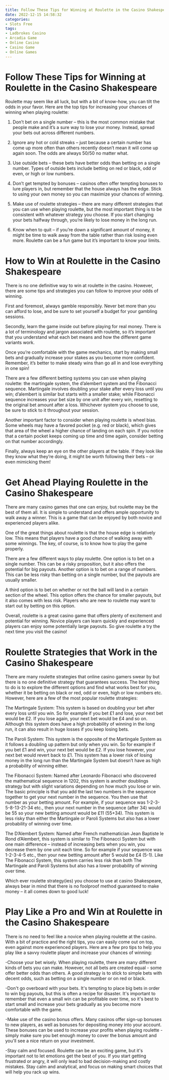 ```yaml
---
title: Follow These Tips for Winning at Roulette in the Casino Shakespeare 
date: 2022-12-15 14:58:32
categories:
- Slots Free
tags:
- Ladbrokes Casino
- Arcadia Game
- Online Casino
- Casino Game
- Online Games
---
```



#  Follow These Tips for Winning at Roulette in the Casino Shakespeare 

Roulette may seem like all luck, but with a bit of know-how, you can tilt the odds in your favor. Here are the top tips for increasing your chances of winning when playing roulette:

1. Don’t bet on a single number – this is the most common mistake that people make and it’s a sure way to lose your money. Instead, spread your bets out across different numbers.

2. Ignore any hot or cold streaks – just because a certain number has come up more often than others recently doesn’t mean it will come up again soon. The odds are always 50/50 no matter what.

3. Use outside bets – these bets have better odds than betting on a single number. Types of outside bets include betting on red or black, odd or even, or high or low numbers.

4. Don’t get tempted by bonuses – casinos often offer tempting bonuses to lure players in, but remember that the house always has the edge. Stick to using your own money so you can maximize your chances of winning.

5. Make use of roulette strategies – there are many different strategies that you can use when playing roulette, but the most important thing is to be consistent with whatever strategy you choose. If you start changing your bets halfway through, you’re likely to lose money in the long run.

6. Know when to quit – if you’re down a significant amount of money, it might be time to walk away from the table rather than risk losing even more. Roulette can be a fun game but it’s important to know your limits.

#  How to Win at Roulette in the Casino Shakespeare 

There is no one definitive way to win at roulette in the casino. However, there are some tips and strategies you can follow to improve your odds of winning.

First and foremost, always gamble responsibly. Never bet more than you can afford to lose, and be sure to set yourself a budget for your gambling sessions.

Secondly, learn the game inside out before playing for real money. There is a lot of terminology and jargon associated with roulette, so it’s important that you understand what each bet means and how the different game variants work.

Once you’re comfortable with the game mechanics, start by making small bets and gradually increase your stakes as you become more confident. Remember, it’s better to make steady wins than go all in and lose everything in one spin!

There are a few different betting systems you can use when playing roulette: the martingale system, the d’alembert system and the Fibonacci sequence. Martingale involves doubling your stake after every loss until you win; d’alembert is similar but starts with a smaller stake; while Fibonacci sequence increases your bet size by one unit after every win, resetting to the original bet amount after a loss. Whichever system you choose to use, be sure to stick to it throughout your session.

Another important factor to consider when playing roulette is wheel bias. Some wheels may have a favored pocket (e.g. red or black), which gives that area of the wheel a higher chance of landing on each spin. If you notice that a certain pocket keeps coming up time and time again, consider betting on that number accordingly.

Finally, always keep an eye on the other players at the table. If they look like they know what they’re doing, it might be worth following their bets – or even mimicking them!

#  Get Ahead Playing Roulette in the Casino Shakespeare 

There are many casino games that one can enjoy, but roulette may be the best of them all. It is simple to understand and offers ample opportunity to walk away a winner. This is a game that can be enjoyed by both novice and experienced players alike.

One of the great things about roulette is that the house edge is relatively low. This means that players have a good chance of walking away with some winnings. The key, of course, is to know how to play the game properly.

There are a few different ways to play roulette. One option is to bet on a single number. This can be a risky proposition, but it also offers the potential for big payouts. Another option is to bet on a range of numbers. This can be less risky than betting on a single number, but the payouts are usually smaller.

A third option is to bet on whether or not the ball will land in a certain section of the wheel. This option offers the chance for smaller payouts, but it also comes with less risk. Players who are new to roulette may want to start out by betting on this option.

Overall, roulette is a great casino game that offers plenty of excitement and potential for winning. Novice players can learn quickly and experienced players can enjoy some potentially large payouts. So give roulette a try the next time you visit the casino!

#  Roulette Strategies that Work in the Casino Shakespeare 

There are many roulette strategies that online casino gamers swear by but there is no one definitive strategy that guarantees success. The best thing to do is to explore the different options and find what works best for you, whether it be betting on black or red, odd or even, high or low numbers etc. However, here are a few of the most popular roulette strategies:

The Martingale System: This system is based on doubling your bet after every loss until you win. So for example if you bet £1 and lose, your next bet would be £2. If you lose again, your next bet would be £4 and so on. Although this system does have a high probability of winning in the long run, it can also result in huge losses if you keep losing bets.

The Paroli System: This system is the opposite of the Martingale System as it follows a doubling up pattern but only when you win. So for example if you bet £1 and win, your next bet would be £2. If you lose however, your next bet would revert back to £1. This system has a lower risk of losing money in the long run than the Martingale System but doesn’t have as high a probability of winning either. 

The Fibonacci System: Named after Leonardo Fibonacci who discovered the mathematical sequence in 1202, this system is another doublings strategy but with slight variations depending on how much you lose or win. The basic principle is that you add the last two numbers in the sequence together to get your next number in the sequence. You then use that number as your betting amount. For example, if your sequence was 1-2-3-5-8-13-21-34 etc., then your next number in the sequence (after 34) would be 55 so your new betting amount would be £11 (55+34). This system is less risky than either the Martingale or Paroli Systems but also has a lower probability of winning over time. 

The D’Alembert System: Named after French mathematician Jean Baptiste le Rond d’Alembert, this system is similar to The Fibonacci System but with one main difference – instead of increasing bets when you win, you decrease them by one unit each time. So for example if your sequence was 1-2-3-4-5 etc., then your new betting amount after 5 would be £4 (5-1). Like The Fibonacci System, this system carries less risk than both The Martingale and Paroli Systems but also has a lower probability of winning over time. 

Which ever roulette strategy(ies) you choose to use at casino Shakespeare, always bear in mind that there is no foolproof method guaranteed to make money – it all comes down to good luck!

#  Play Like a Pro and Win at Roulette in the Casino Shakespeare

There is no need to feel like a novice when playing roulette at the casino. With a bit of practice and the right tips, you can easily come out on top, even against more experienced players. Here are a few pro tips to help you play like a savvy roulette player and increase your chances of winning:

-Choose your bet wisely. When playing roulette, there are many different kinds of bets you can make. However, not all bets are created equal - some offer better odds than others. A good strategy is to stick to simple bets with decent odds, such as betting on a single number or on red or black.

-Don't go overboard with your bets. It's tempting to place big bets in order to win big payouts, but this is often a recipe for disaster. It's important to remember that even a small win can be profitable over time, so it's best to start small and increase your bets gradually as you become more comfortable with the game.

-Make use of the casino bonus offers. Many casinos offer sign-up bonuses to new players, as well as bonuses for depositing money into your account. These bonuses can be used to increase your profits when playing roulette - simply make sure you bet enough money to cover the bonus amount and you'll see a nice return on your investment.

-Stay calm and focused. Roulette can be an exciting game, but it's important not to let emotions get the best of you. If you start getting frustrated or angry, it will only lead to bad decision-making and costly mistakes. Stay calm and analytical, and focus on making smart choices that will help you rack up wins.
